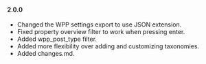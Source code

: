 #### 2.0.0
* Changed the WPP settings export to use JSON extension.
* Fixed property overview filter to work when pressing enter.
* Added wpp_post_type filter.
* Added more flexibility over adding and customizing taxonomies. 
* Added changes.md.